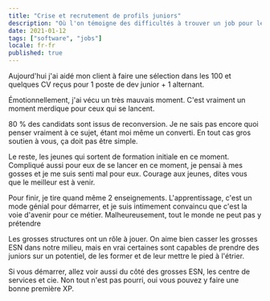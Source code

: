 ```yaml
---
title: "Crise et recrutement de profils juniors"
description: "Où l'on témoigne des difficultés à trouver un job pour les juniors durant la crise covid"
date: 2021-01-12
tags: ["software", "jobs"]
locale: fr-fr
published: true
---
```


Aujourd'hui j'ai aidé mon client à faire une sélection dans les 100 et quelques CV reçus pour 1 poste de dev junior + 1 alternant.

Émotionnellement, j'ai vécu un très mauvais moment. C'est vraiment un moment merdique pour ceux qui se lancent.

80 % des candidats sont issus de reconversion. Je ne sais pas encore quoi penser vraiment à ce sujet, étant moi même un converti. En tout cas gros soutien à vous, ça doit pas être simple.

Le reste, les jeunes qui sortent de formation initiale en ce moment. Compliqué aussi pour eux de se lancer en ce moment, je pensai à mes gosses et je me suis senti mal pour eux. Courage aux jeunes, dites vous que le meilleur est à venir.

Pour finir, je tire quand même 2 enseignements. L'apprentissage, c'est un mode génial pour démarrer, et je suis intimement convaincu que c'est la voie d'avenir pour ce métier. Malheureusement, tout le monde ne peut pas y prétendre

Les grosses structures ont un rôle à jouer. On aime bien casser les grosses ESN dans notre milieu, mais en vrai certaines sont capables de prendre des juniors sur un potentiel, de les former et de leur mettre le pied à l'étrier.

Si vous démarrer, allez voir aussi du côté des grosses ESN, les centre de services et cie. Non tout n'est pas pourri, oui vous pouvez y faire une bonne première XP.